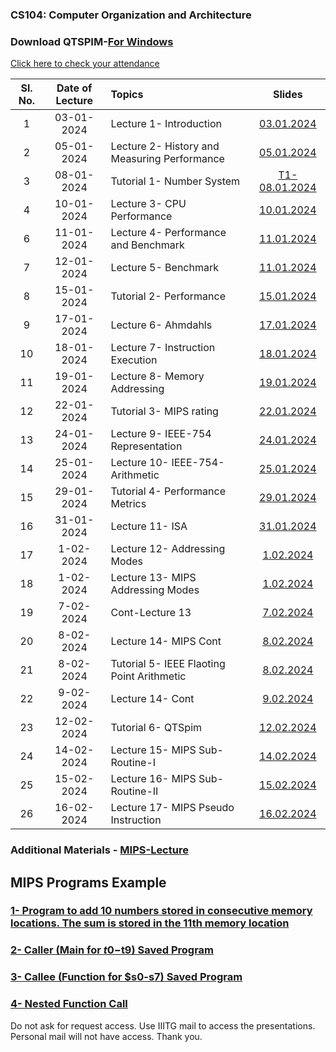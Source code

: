 ### CS104: Computer Organization and Architecture

### Download QTSPIM-[For Windows](https://sourceforge.net/projects/spimsimulator/files/latest/download) 

[Click here to check your attendance](https://docs.google.com/spreadsheets/d/16pXovtqYnxOtb6abzLrWC0GB1GsCJf1UUlrUh732P5E/edit?usp=drive_link)

| Sl. No. | Date of Lecture        | Topics  | Slides   |
|:---:|:--:|:--|:--------------------------:|
| 1   | 03-01-2024   |Lecture 1- Introduction                | [03.01.2024](https://drive.google.com/file/d/1dHIK-A7gDZhodzlsBYJAeoOuX9vbFFFn/view?usp=drive_link)|
| 2   | 05-01-2024   |Lecture 2- History and Measuring Performance| [05.01.2024](https://drive.google.com/file/d/1CfPo5M1eXADKDUFuoPE2YYc_rg9S8scH/view?usp=drive_link)|
| 3   | 08-01-2024   |Tutorial 1- Number System              | [T1-08.01.2024](https://drive.google.com/file/d/15JWWxmWZvNPZQ26V-8mrKsofQWF0knJq/view?usp=drive_link)|
| 4   | 10-01-2024   |Lecture 3- CPU Performance             | [10.01.2024](https://drive.google.com/file/d/18fOuj6Fx1Szx9evvrYD9XPpvE_hYFKYD/view?usp=drive_link)|
| 6   | 11-01-2024   |Lecture 4- Performance and Benchmark   | [11.01.2024](https://drive.google.com/file/d/1w19VindUhXG4hCrI9l8pct_0QqVHZIYm/view?usp=drive_link)|
| 7   | 12-01-2024   |Lecture 5- Benchmark                   | [11.01.2024](https://drive.google.com/file/d/18hV0t_pMiNTl-DObhbRFimIjtQF09-7d/view?usp=drive_link)|
| 8  | 15-01-2024   |Tutorial 2- Performance     | [15.01.2024](https://drive.google.com/file/d/1E7renK2SqkW91p7BlaDFHWnKS-9HSCgX/view?usp=drive_link)|
| 9   | 17-01-2024   |Lecture 6- Ahmdahls                    | [17.01.2024](https://drive.google.com/file/d/1ihseOGxxuCNjzEY7CRF10lZVchlaKvNr/view?usp=drive_link)|
| 10  | 18-01-2024   |Lecture 7- Instruction Execution     | [18.01.2024](https://drive.google.com/file/d/1z7r95xtcQa2i6rByawWUaSfobOC-H5z7/view?usp=drive_link)|
| 11  | 19-01-2024   |Lecture 8- Memory Addressing     | [19.01.2024](https://drive.google.com/file/d/1RIfRh3UTI_1OQd_1OmlvLSsVLDT3-MsU/view?usp=drive_link)|
| 12  | 22-01-2024   |Tutorial 3- MIPS rating   | [22.01.2024](https://drive.google.com/file/d/17E0UENhox4Q5FnICpUoy5VF0Qll-jQ6d/view?usp=drive_link)|
| 13  | 24-01-2024   |Lecture 9- IEEE-754 Representation     | [24.01.2024](https://drive.google.com/file/d/1RdpqdYWVnJLHa5gq6nLRA8w1biC8Jqdr/view?usp=drive_link)|
| 14  | 25-01-2024   |Lecture 10- IEEE-754-Arithmetic     | [25.01.2024](https://drive.google.com/file/d/1wT-kIjar3h5gikEbzAU5iak-NBH0sFc5/view?usp=drive_link)|
| 15  | 29-01-2024   |Tutorial 4- Performance Metrics     | [29.01.2024](https://drive.google.com/file/d/17E0UENhox4Q5FnICpUoy5VF0Qll-jQ6d/view?usp=drive_link)|
| 16  | 31-01-2024   |Lecture 11- ISA    | [31.01.2024](https://drive.google.com/file/d/1zr8tBhsQnr58KPvPD_y_LOaPVb8H3ddd/view?usp=drive_link)|
| 17  | 1-02-2024   |Lecture 12- Addressing Modes    | [1.02.2024](https://drive.google.com/file/d/1WVlb-XnjVlNiJGrN3AomxIdKQ3W478Hv/view?usp=drive_link)|
| 18  | 1-02-2024   |Lecture 13- MIPS Addressing Modes    | [1.02.2024](https://drive.google.com/file/d/1Y6Lp2AEjONl9sglAYbwKfXbv9raqb0sh/view?usp=drive_link)|
| 19  | 7-02-2024   |Cont-Lecture 13    | [7.02.2024](https://drive.google.com/file/d/1Y6Lp2AEjONl9sglAYbwKfXbv9raqb0sh/view?usp=drive_link)|
| 20  | 8-02-2024   |Lecture 14- MIPS Cont    | [8.02.2024](https://drive.google.com/file/d/1zkykZatbrhiMBRLcsGATXRKRlzanU65J/view?usp=drive_link)|
| 21  | 8-02-2024   |Tutorial 5-  IEEE Flaoting Point Arithmetic  | [8.02.2024](https://drive.google.com/file/d/1LvkzoMUtYtBscDnHQ2Q-_GSDC99VfjD9/view?usp=drive_link)|
| 22  | 9-02-2024   |Lecture 14- Cont    | [9.02.2024](https://drive.google.com/file/d/1zkykZatbrhiMBRLcsGATXRKRlzanU65J/view?usp=drive_link)|
| 23  | 12-02-2024   |Tutorial 6-  QTSpim  | [12.02.2024](https://drive.google.com/file/d/1PGxSG2WLCgfHrQslMTb16LxpxLFHb1DK/view?usp=drive_link)|
| 24  | 14-02-2024   |Lecture 15-  MIPS Sub-Routine-I | [14.02.2024](https://drive.google.com/file/d/12ctjMslrzsdZYILgQJKURy0dMWYBQpj6/view?usp=drive_link)|
| 25  | 15-02-2024   |Lecture 16-  MIPS Sub-Routine-II | [15.02.2024](https://drive.google.com/file/d/1NrXKRPFBycFVjRn69KcXoJDvg2YAuOOi/view?usp=drive_link)|
| 26  | 16-02-2024   |Lecture 17-  MIPS Pseudo Instruction | [16.02.2024](https://drive.google.com/file/d/187_osgyzM3V3Gk697VRkexp4h8O7INg5/view?usp=drive_link)|



### Additional Materials - [MIPS-Lecture](https://drive.google.com/file/d/1I5vmq8lOUm_97hmczTDdE4f-1hQ2yNPE/view?usp=drive_link)

## MIPS Programs Example 
### [1- Program to add 10 numbers stored in consecutive memory locations. The sum is stored in the 11th memory location](https://drive.google.com/file/d/1GP0-Fn0EGuvAWwcBj2_uVFlZXsjAmyyT/view?usp=drive_link)
### [2- Caller (Main for $t0-$t9) Saved Program](https://drive.google.com/file/d/12PpRaB29l9isNym6ymguGbo0nv_2E1MH/view?usp=drive_link)
### [3- Callee (Function for $s0-s7) Saved Program](https://drive.google.com/file/d/1jjLQbaKdtyyY_dHqLb9vGshWtwJLBUNA/view?usp=drive_link)
### [4- Nested Function Call](https://drive.google.com/file/d/1RFptLBzvs5g1wrIUwAREprs9PxKrHOHI/view?usp=drive_link)

Do not ask for request access. Use IIITG mail to access the presentations. Personal mail will not have access. Thank you. 

